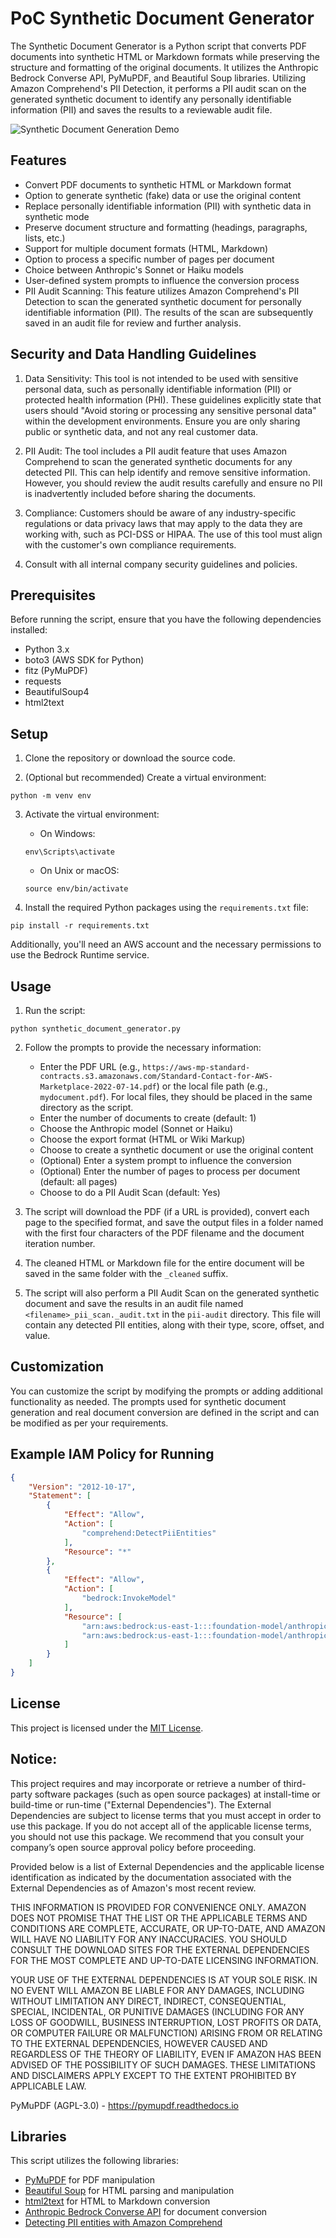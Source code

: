 # PoC Synthetic Document Generator

The Synthetic Document Generator is a Python script that converts PDF documents into synthetic HTML or Markdown formats while preserving the structure and formatting of the original documents. It utilizes the Anthropic Bedrock Converse API, PyMuPDF, and Beautiful Soup libraries. Utilizing Amazon Comprehend's PII Detection, it performs a PII audit scan on the generated synthetic document to identify any personally identifiable information (PII) and saves the results to a reviewable audit file.

![Synthetic Document Generation Demo](assets/synthetic_doc_demo.gif)

## Features

- Convert PDF documents to synthetic HTML or Markdown format
- Option to generate synthetic (fake) data or use the original content
- Replace personally identifiable information (PII) with synthetic data in synthetic mode
- Preserve document structure and formatting (headings, paragraphs, lists, etc.)
- Support for multiple document formats (HTML, Markdown)
- Option to process a specific number of pages per document
- Choice between Anthropic's Sonnet or Haiku models
- User-defined system prompts to influence the conversion process
-  PII Audit Scanning: This feature utilizes Amazon Comprehend's PII Detection to scan the generated synthetic document for personally identifiable information (PII). The results of the scan are subsequently saved in an audit file for review and further analysis.

## Security and Data Handling Guidelines

1. Data Sensitivity: This tool is not intended to be used with sensitive personal data, such as personally identifiable information (PII) or protected health information (PHI). These guidelines explicitly state that users should "Avoid storing or processing any sensitive personal data" within the development environments. Ensure you are only sharing public or synthetic data, and not any real customer data.

2. PII Audit: The tool includes a PII audit feature that uses Amazon Comprehend to scan the generated synthetic documents for any detected PII. This can help identify and remove sensitive information. However, you should review the audit results carefully and ensure no PII is inadvertently included before sharing the documents.

3. Compliance: Customers should be aware of any industry-specific regulations or data privacy laws that may apply to the data they are working with, such as PCI-DSS or HIPAA. The use of this tool must align with the customer's own compliance requirements.

4. Consult with all internal company security guidelines and policies.


## Prerequisites

Before running the script, ensure that you have the following dependencies installed:

- Python 3.x
- boto3 (AWS SDK for Python)
- fitz (PyMuPDF)
- requests
- BeautifulSoup4
- html2text

## Setup

1. Clone the repository or download the source code.

2. (Optional but recommended) Create a virtual environment:

```
python -m venv env
```

3. Activate the virtual environment:

   - On Windows:
   ```
   env\Scripts\activate
   ```

   - On Unix or macOS:
   ```
   source env/bin/activate
   ```

4. Install the required Python packages using the `requirements.txt` file:

```
pip install -r requirements.txt
```

Additionally, you'll need an AWS account and the necessary permissions to use the Bedrock Runtime service.

## Usage

1. Run the script:

```
python synthetic_document_generator.py
```
2. Follow the prompts to provide the necessary information:
   - Enter the PDF URL (e.g., `https://aws-mp-standard-contracts.s3.amazonaws.com/Standard-Contact-for-AWS-Marketplace-2022-07-14.pdf`) or the local file path (e.g., `mydocument.pdf`). For local files, they should be placed in the same directory as the script.
   - Enter the number of documents to create (default: 1)
   - Choose the Anthropic model (Sonnet or Haiku)
   - Choose the export format (HTML or Wiki Markup)
   - Choose to create a synthetic document or use the original content
   - (Optional) Enter a system prompt to influence the conversion
   - (Optional) Enter the number of pages to process per document (default: all pages)
   - Choose to do a PII Audit Scan (default: Yes)

3. The script will download the PDF (if a URL is provided), convert each page to the specified format, and save the output files in a folder named with the first four characters of the PDF filename and the document iteration number.

4. The cleaned HTML or Markdown file for the entire document will be saved in the same folder with the `_cleaned` suffix.

5. The script will also perform a PII Audit Scan on the generated synthetic document and save the results in an audit file named `<filename>_pii_scan._audit.txt` in the `pii-audit` directory. This file will contain any detected PII entities, along with their type, score, offset, and value.

## Customization

You can customize the script by modifying the prompts or adding additional functionality as needed. The prompts used for synthetic document generation and real document conversion are defined in the script and can be modified as per your requirements.

## Example IAM Policy for Running


```json
{
    "Version": "2012-10-17",
    "Statement": [
        {
            "Effect": "Allow",
            "Action": [
                "comprehend:DetectPiiEntities"
            ],
            "Resource": "*"
        },
        {
            "Effect": "Allow",
            "Action": [
                "bedrock:InvokeModel"
            ],
            "Resource": [
                "arn:aws:bedrock:us-east-1:::foundation-model/anthropic.claude-3-sonnet-20240229-v1",
                "arn:aws:bedrock:us-east-1:::foundation-model/anthropic.claude-3-haiku-20240307-v1"
            ]
        }
    ]
}
```

## License

This project is licensed under the [MIT License](LICENSE).

## Notice:

This project requires and may incorporate or retrieve a number of third-party
software packages (such as open source packages) at install-time or build-time
or run-time ("External Dependencies"). The External Dependencies are subject to
license terms that you must accept in order to use this package. If you do not
accept all of the applicable license terms, you should not use this package. We
recommend that you consult your company’s open source approval policy before
proceeding.

Provided below is a list of External Dependencies and the applicable license
identification as indicated by the documentation associated with the External
Dependencies as of Amazon's most recent review.

THIS INFORMATION IS PROVIDED FOR CONVENIENCE ONLY. AMAZON DOES NOT PROMISE THAT
THE LIST OR THE APPLICABLE TERMS AND CONDITIONS ARE COMPLETE, ACCURATE, OR
UP-TO-DATE, AND AMAZON WILL HAVE NO LIABILITY FOR ANY INACCURACIES. YOU SHOULD
CONSULT THE DOWNLOAD SITES FOR THE EXTERNAL DEPENDENCIES FOR THE MOST COMPLETE
AND UP-TO-DATE LICENSING INFORMATION.

YOUR USE OF THE EXTERNAL DEPENDENCIES IS AT YOUR SOLE RISK. IN NO EVENT WILL
AMAZON BE LIABLE FOR ANY DAMAGES, INCLUDING WITHOUT LIMITATION ANY DIRECT,
INDIRECT, CONSEQUENTIAL, SPECIAL, INCIDENTAL, OR PUNITIVE DAMAGES (INCLUDING
FOR ANY LOSS OF GOODWILL, BUSINESS INTERRUPTION, LOST PROFITS OR DATA, OR
COMPUTER FAILURE OR MALFUNCTION) ARISING FROM OR RELATING TO THE EXTERNAL
DEPENDENCIES, HOWEVER CAUSED AND REGARDLESS OF THE THEORY OF LIABILITY, EVEN
IF AMAZON HAS BEEN ADVISED OF THE POSSIBILITY OF SUCH DAMAGES. THESE LIMITATIONS
AND DISCLAIMERS APPLY EXCEPT TO THE EXTENT PROHIBITED BY APPLICABLE LAW.

PyMuPDF (AGPL-3.0) - https://pymupdf.readthedocs.io



## Libraries

This script utilizes the following libraries:

- [PyMuPDF](https://pymupdf.readthedocs.io/en/latest/) for PDF manipulation
- [Beautiful Soup](https://www.crummy.com/software/BeautifulSoup/bs4/doc/) for HTML parsing and manipulation
- [html2text](https://github.com/Alir3z4/html2text) for HTML to Markdown conversion
- [Anthropic Bedrock Converse API](https://www.anthropic.com/bedrock) for document conversion
- [Detecting PII entities with Amazon Comprehend](https://docs.aws.amazon.com/comprehend/latest/dg/how-pii.html)
